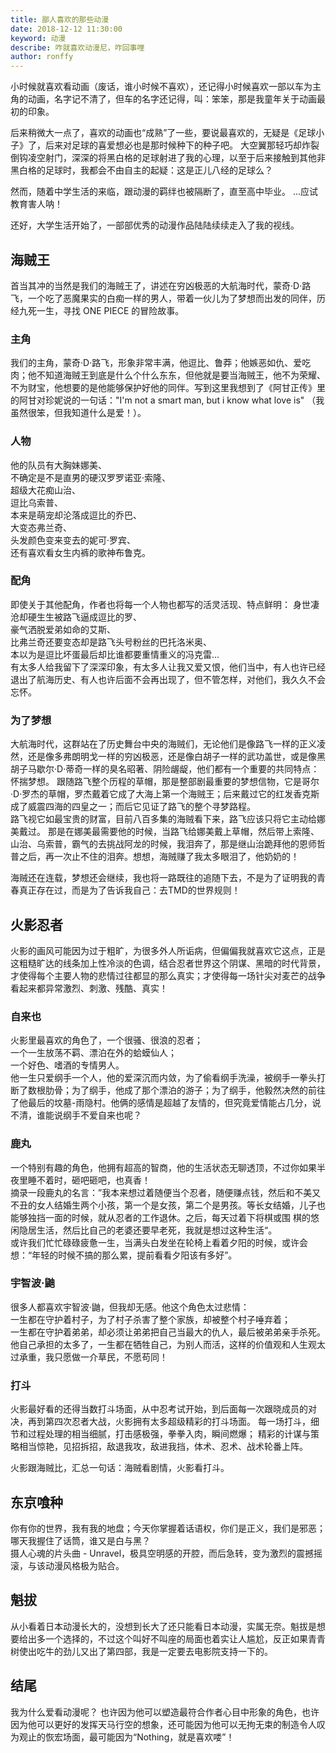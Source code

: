```yaml
---
title: 鄙人喜欢的那些动漫
date: 2018-12-12 11:30:00
keyword: 动漫
describe: 咋就喜欢动漫尼，咋回事哩
author: ronffy
---
```


小时候就喜欢看动画（废话，谁小时候不喜欢），还记得小时候喜欢一部以车为主角的动画，名字记不清了，但车的名字还记得，叫：笨笨，那是我童年关于动画最初的印象。  

后来稍微大一点了，喜欢的动画也“成熟”了一些，要说最喜欢的，无疑是《足球小子》了，后来对足球的喜爱想必也是那时候种下的种子吧。
大空翼那轻巧却炸裂倒钩凌空射门，深深的将黑白格的足球射进了我的心理，以至于后来接触到其他非黑白格的足球时，我都会不由自主的起疑：这是正儿八经的足球么？

然而，随着中学生活的来临，跟动漫的羁绊也被隔断了，直至高中毕业。 ...应试教育害人呐！

还好，大学生活开始了，一部部优秀的动漫作品陆陆续续走入了我的视线。

## 海贼王

首当其冲的当然是我们的海贼王了，讲述在穷凶极恶的大航海时代，蒙奇·D·路飞，一个吃了恶魔果实的白痴一样的男人，带着一伙儿为了梦想而出发的同伴，历经九死一生，寻找 ONE PIECE 的冒险故事。

### 主角

我们的主角，蒙奇·D·路飞，形象非常丰满，他逗比、鲁莽；他嫉恶如仇、爱吃肉；他不知道海贼王到底是什么个什么东东，但他就是要当海贼王，他不为荣耀、不为财宝，他想要的是他能够保护好他的同伴。写到这里我想到了《阿甘正传》里的阿甘对珍妮说的一句话："I'm not a smart man, but i know what love is" （我虽然很笨，但我知道什么是爱！）。

### 人物

他的队员有大胸妹娜美、  
不确定是不是直男的硬汉罗罗诺亚·索隆、  
超级大花痴山治、  
逗比乌索普、  
本来是萌宠却沦落成逗比的乔巴、  
大变态弗兰奇、  
头发颜色变来变去的妮可·罗宾、  
还有喜欢看女生内裤的歌神布鲁克。

### 配角

即使关于其他配角，作者也将每一个人物也都写的活灵活现、特点鲜明：
身世凄沧却硬生生被路飞逼成逗比的罗、  
豪气洒脱爱弟如命的艾斯、  
比弗兰奇还要变态却是路飞头号粉丝的巴托洛米奥、  
本以为是逗比坏蛋最后却比谁都要重情重义的冯克雷...  
有太多人给我留下了深深印象，有太多人让我又爱又恨，他们当中，有人也许已经退出了航海历史、有人也许后面不会再出现了，但不管怎样，对他们，我久久不会忘怀。

### 为了梦想

大航海时代，这群站在了历史舞台中央的海贼们，无论他们是像路飞一样的正义凌然，还是像多弗朗明戈一样的穷凶极恶，还是像白胡子一样的武功盖世，或是像黑胡子马歇尔·D·蒂奇一样的臭名昭著、阴险龌龊，他们都有一个重要的共同特点：怀揣梦想。
跟随路飞整个历程的草帽，那是整部剧最重要的梦想信物，它是哥尔·D·罗杰的草帽，罗杰戴着它成了大海上第一个海贼王；后来戴过它的红发香克斯成了威震四海的四皇之一；而后它见证了路飞的整个寻梦路程。   
路飞视它如最宝贵的财富，目前八百多集的海贼看下来，路飞应该只将它主动给娜美戴过。
那是在娜美最需要他的时候，当路飞给娜美戴上草帽，然后带上索隆、山治、乌索普，霸气的去挑战阿龙的时候，我泪奔了，那是继山治跪拜他的恩师哲普之后，再一次止不住的泪奔。想想，海贼赚了我太多眼泪了，他奶奶的！

海贼还在连载，梦想还会继续，我也将一路既往的追随下去，不是为了证明我的青春真正存在过，而是为了告诉我自己：去TMD的世界规则！


## 火影忍者

火影的画风可能因为过于粗旷，为很多外人所诟病，但偏偏我就喜欢它这点，正是这粗糙旷达的线条加上性冷淡的色调，结合忍者世界这个阴谋、黑暗的时代背景，才使得每个主要人物的悲情过往都显的那么真实；才使得每一场针尖对麦芒的战争看起来都异常激烈、刺激、残酷、真实！

### 自来也

火影里最喜欢的角色了，一个很骚、很浪的忍者；  
一个一生放荡不羁、漂泊在外的蛤蟆仙人；  
一个好色、嗜酒的专情男人。  
他一生只爱纲手一个人，他的爱深沉而内敛，为了偷看纲手洗澡，被纲手一拳头打断了数根肋骨；为了纲手，他成了那个漂泊的游子；为了纲手，他毅然决然的前往了他最后的坟墓-雨隐村。他俩的感情是超越了友情的，但究竟爱情能占几分，说不清，谁能说纲手不爱自来也呢？

### 鹿丸
一个特别有趣的角色，他拥有超高的智商，他的生活状态无聊透顶，不过你如果半夜里睡不着时，砸吧砸吧，也真香！  
摘录一段鹿丸的名言：”我本来想过着随便当个忍者，随便赚点钱，然后和不美又不丑的女人结婚生两个小孩，第一个是女孩，第二个是男孩。等长女结婚，儿子也能够独挡一面的时候，就从忍者的工作退休。之后，每天过着下将棋或围
棋的悠闲隐居生活，然后比自己的老婆还要早老死，我就是想过这种生活“。  
或许我们忙忙碌碌疲惫一生，当满头白发坐在轮椅上看着夕阳的时候，或许会想：“年轻的时候不搞的那么累，提前看看夕阳该有多好”。

### 宇智波·鼬

很多人都喜欢宇智波·鼬，但我却无感。他这个角色太过悲情：  
一生都在守护着村子，为了村子杀害了整个家族，却被整个村子唾弃着；  
一生都在守护着弟弟，却必须让弟弟把自己当最大的仇人，最后被弟弟亲手杀死。  
他自己承担的太多了，一生都在牺牲自己，为别人而活，这样的价值观和人生观太过承重，我只愿做一介草民，不愿苟同！

### 打斗

火影最好看的还得当数打斗场面，从中忍考试开始，到后面每一次跟晓成员的对决，再到第四次忍者大战，火影拥有太多超级精彩的打斗场面。
每一场打斗，细节和过程处理的相当细腻，打击感极强，拳拳入肉，瞬间燃爆；
精彩的计谋与策略相当惊艳，见招拆招，敌退我攻，敌进我挡，体术、忍术、战术轮番上阵。

火影跟海贼比，汇总一句话：海贼看剧情，火影看打斗。


## 东京喰种

你有你的世界，我有我的地盘；今天你掌握着话语权，你们是正义，我们是邪恶；哪天我握住了话筒，谁又是白与黑？  
摄人心魂的片头曲 - Unravel，极具空明感的开腔，而后急转，变为激烈的震撼摇滚，与该动漫风格极为贴合。  


## 魁拔

从小看着日本动漫长大的，没想到长大了还只能看日本动漫，实属无奈。魁拔是想要给出多一个选择的，不过这个叫好不叫座的局面也着实让人尴尬，反正如果青青树使出吃牛的劲儿又出了第四部，我是一定要去电影院支持一下的。


## 结尾

我为什么爱看动漫呢？
也许因为他可以塑造最符合作者心目中形象的角色，也许因为他可以更好的发挥天马行空的想象，还可能因为他可以无拘无束的制造令人叹为观止的恢宏场面，最可能因为“Nothing，就是喜欢喽”！

